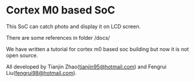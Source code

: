 # Cortex M0 based SoC

This SoC can catch photo and display it on LCD screen.

There are some references in folder /docs/

We have written a tutorial for cortex m0 based soc building but now it is not open source.

All developed by Tianjin Zhao(tianjin95@hotmail.com) and Fengrui Liu(fengrui98@hotmail.com).
